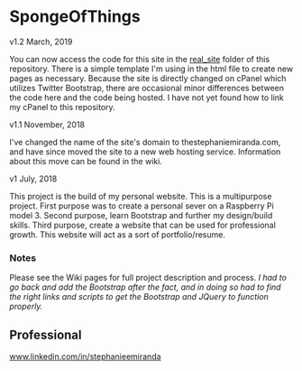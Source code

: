 # SpongeOfThings

v1.2 March, 2019

You can now access the code for  this site in the [real_site](https://github.com/stephanieMiranda/SpongeOfThings/tree/master/real_site/thestephaniemiranda) folder of this repository. There is a simple template I'm using in the html file to create new pages as necessary. Because the site is directly changed on cPanel which utilizes Twitter Bootstrap, there are occasional minor differences between the code here and the code being hosted. I have not yet found how to link my cPanel to this repository.


v1.1 November, 2018

I've changed the name of the site's domain to thestephaniemiranda.com, and have since moved the site to a new web hosting service. Information about this move can be found in the wiki.


v1 July, 2018

This project is the build of my personal website. This is a multipurpose project. First purpose was to create a personal sever on a Raspberry Pi model 3. Second purpose, learn Bootstrap and further my design/build skills. Third purpose, create a website that can be used for professional growth. This website will act as a sort of portfolio/resume. 


### Notes
Please see the Wiki pages for full project description and process. *I had to go back and add the Bootstrap after the fact, and in doing so had to find the right links and scripts to get the Bootstrap and JQuery to function properly.*

## Professional
www.linkedin.com/in/stephanieemiranda
